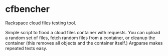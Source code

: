cfbencher
=========

Rackspace cloud files testing tool.

Simple script to flood a cloud files container with requests.
You can upload a random set of files, fetch random files from
a container, or cleanup the container (this removes all objects
and the container itself.)
Argparse makes repeated tests easy.
